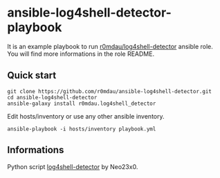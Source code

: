 ansible-log4shell-detector-playbook
===================================

It is an example playbook to run [r0mdau/log4shell-detector](https://github.com/r0mdau/ansible-role-log4shell-detector) ansible role.
You will find more informations in the role README.

## Quick start

    git clone https://github.com/r0mdau/ansible-log4shell-detector.git
    cd ansible-log4shell-detector
    ansible-galaxy install r0mdau.log4shell_detector

Edit hosts/inventory or use any other ansible inventory.

    ansible-playbook -i hosts/inventory playbook.yml

## Informations

Python script [log4shell-detector](https://github.com/Neo23x0/log4shell-detector) by Neo23x0.

